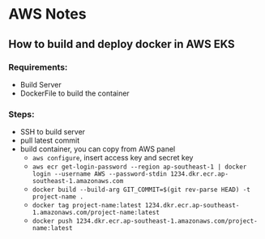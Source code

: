 # AWS Notes

## How to build and deploy docker in AWS EKS
### Requirements:
- Build Server
- DockerFile to build the container

### Steps:
- SSH to build server
- pull latest commit
- build container, you can copy from AWS panel
  - `aws configure`, insert access key and secret key
  - `aws ecr get-login-password --region ap-southeast-1 | docker login --username AWS --password-stdin 1234.dkr.ecr.ap-southeast-1.amazonaws.com`
  - `docker build --build-arg GIT_COMMIT=$(git rev-parse HEAD) -t project-name .`
  - `docker tag project-name:latest 1234.dkr.ecr.ap-southeast-1.amazonaws.com/project-name:latest`
  - `docker push 1234.dkr.ecr.ap-southeast-1.amazonaws.com/project-name:latest`